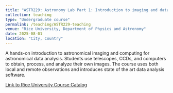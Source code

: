 ```yaml
---
title: "ASTR229: Astronomy Lab Part 1: Introduction to imaging and data analysis"
collection: teaching
type: "Undergraduate course"
permalink: /teaching/ASTR229-teaching
venue: "Rice University, Department of Physics and Astronomy"
date: 2025-08-01
location: "City, Country"
---
```


A hands-on introduction to astronomical imaging and computing for astronomical data analysis. Students use telescopes, CCDs, and computers to obtain, process, and analyze their own images. The course uses both local and remote observations and introduces state of the art data analysis software.


[Link to Rice University Course Catalog](courses.rice.edu/courses/courses/!SWKSCAT.cat?p_action=COURSE&p_term=202610&p_crn=15057)
